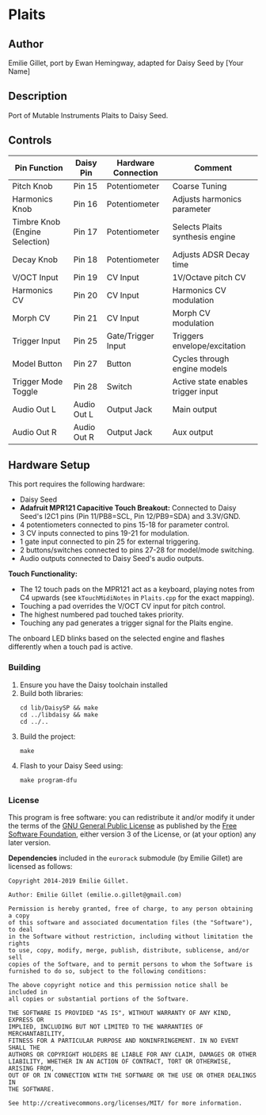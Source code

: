 # Plaits

## Author

Emilie Gillet, port by Ewan Hemingway, adapted for Daisy Seed by [Your Name]

## Description

Port of Mutable Instruments Plaits to Daisy Seed.

## Controls

| Pin Function | Daisy Pin | Hardware Connection | Comment |
| --- | --- | --- | --- |
| Pitch Knob | Pin 15 | Potentiometer | Coarse Tuning |
| Harmonics Knob | Pin 16 | Potentiometer | Adjusts harmonics parameter |
| Timbre Knob (Engine Selection) | Pin 17 | Potentiometer | Selects Plaits synthesis engine |
| Decay Knob | Pin 18 | Potentiometer | Adjusts ADSR Decay time |
| V/OCT Input | Pin 19 | CV Input | 1V/Octave pitch CV |
| Harmonics CV | Pin 20 | CV Input | Harmonics CV modulation |
| Morph CV | Pin 21 | CV Input | Morph CV modulation |
| Trigger Input | Pin 25 | Gate/Trigger Input | Triggers envelope/excitation |
| Model Button | Pin 27 | Button | Cycles through engine models |
| Trigger Mode Toggle | Pin 28 | Switch | Active state enables trigger input |
| Audio Out L | Audio Out L | Output Jack | Main output |
| Audio Out R | Audio Out R | Output Jack | Aux output |

## Hardware Setup

This port requires the following hardware:
- Daisy Seed
- **Adafruit MPR121 Capacitive Touch Breakout:** Connected to Daisy Seed's I2C1 pins (Pin 11/PB8=SCL, Pin 12/PB9=SDA) and 3.3V/GND.
- 4 potentiometers connected to pins 15-18 for parameter control.
- 3 CV inputs connected to pins 19-21 for modulation.
- 1 gate input connected to pin 25 for external triggering.
- 2 buttons/switches connected to pins 27-28 for model/mode switching.
- Audio outputs connected to Daisy Seed's audio outputs.

**Touch Functionality:**
- The 12 touch pads on the MPR121 act as a keyboard, playing notes from C4 upwards (see `kTouchMidiNotes` in `Plaits.cpp` for the exact mapping).
- Touching a pad overrides the V/OCT CV input for pitch control.
- The highest numbered pad touched takes priority.
- Touching any pad generates a trigger signal for the Plaits engine.

The onboard LED blinks based on the selected engine and flashes differently when a touch pad is active.

### Building

1. Ensure you have the Daisy toolchain installed
2. Build both libraries: 
   ```
   cd lib/DaisySP && make
   cd ../libdaisy && make
   cd ../..
   ```
3. Build the project:
   ```
   make
   ```
4. Flash to your Daisy Seed using:
   ```
   make program-dfu
   ```

### License

This program is free software: you can redistribute it and/or modify it under the terms of the [GNU General Public License](https://www.gnu.org/licenses/gpl-3.0.en.html) as published by the [Free Software Foundation](https://www.fsf.org/), either version 3 of the License, or (at your option) any later version.

**Dependencies** included in the `eurorack` submodule (by Emilie Gillet) are licensed as follows:

```
Copyright 2014-2019 Emilie Gillet.

Author: Emilie Gillet (emilie.o.gillet@gmail.com)

Permission is hereby granted, free of charge, to any person obtaining a copy
of this software and associated documentation files (the "Software"), to deal
in the Software without restriction, including without limitation the rights
to use, copy, modify, merge, publish, distribute, sublicense, and/or sell
copies of the Software, and to permit persons to whom the Software is
furnished to do so, subject to the following conditions:

The above copyright notice and this permission notice shall be included in
all copies or substantial portions of the Software.

THE SOFTWARE IS PROVIDED "AS IS", WITHOUT WARRANTY OF ANY KIND, EXPRESS OR
IMPLIED, INCLUDING BUT NOT LIMITED TO THE WARRANTIES OF MERCHANTABILITY,
FITNESS FOR A PARTICULAR PURPOSE AND NONINFRINGEMENT. IN NO EVENT SHALL THE
AUTHORS OR COPYRIGHT HOLDERS BE LIABLE FOR ANY CLAIM, DAMAGES OR OTHER
LIABILITY, WHETHER IN AN ACTION OF CONTRACT, TORT OR OTHERWISE, ARISING FROM,
OUT OF OR IN CONNECTION WITH THE SOFTWARE OR THE USE OR OTHER DEALINGS IN
THE SOFTWARE.

See http://creativecommons.org/licenses/MIT/ for more information.
```

